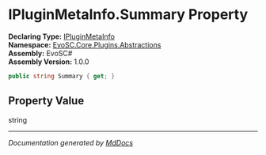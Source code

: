 ﻿<!--  
  <auto-generated>   
    The contents of this file were generated by a tool.  
    Changes to this file may be list if the file is regenerated  
  </auto-generated>   
-->

# IPluginMetaInfo.Summary Property

**Declaring Type:** [IPluginMetaInfo](../index.md)  
**Namespace:** [EvoSC.Core.Plugins.Abstractions](../../index.md)  
**Assembly:** EvoSC\#  
**Assembly Version:** 1.0.0

```csharp
public string Summary { get; }
```

## Property Value

string

___

*Documentation generated by [MdDocs](https://github.com/ap0llo/mddocs)*
